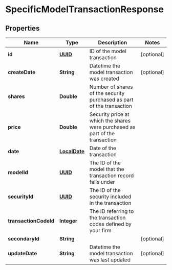 
# SpecificModelTransactionResponse

## Properties
Name | Type | Description | Notes
------------ | ------------- | ------------- | -------------
**id** | [**UUID**](UUID.md) | ID of the model transaction |  [optional]
**createDate** | **String** | Datetime the model transaction was created |  [optional]
**shares** | **Double** | Number of shares of the security purchased as part of the transaction | 
**price** | **Double** | Security price at which the shares were purchased as part of the transaction | 
**date** | [**LocalDate**](LocalDate.md) | Date of the transaction | 
**modelId** | [**UUID**](UUID.md) | The ID of the model that the transaction record falls under | 
**securityId** | [**UUID**](UUID.md) | The ID of the security included in the transaction | 
**transactionCodeId** | **Integer** | The ID referring to the transaction codes defined by your firm | 
**secondaryId** | **String** |  |  [optional]
**updateDate** | **String** | Datetime the model transaction was last updated |  [optional]



